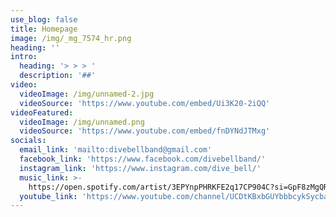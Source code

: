 ```yaml
---
use_blog: false
title: Homepage
image: /img/_mg_7574_hr.png
heading: ''
intro:
  heading: '> > > '
  description: '##'
video:
  videoImage: /img/unnamed-2.jpg
  videoSource: 'https://www.youtube.com/embed/Ui3K20-2iQQ'
videoFeatured:
  videoImage: /img/unnamed.png
  videoSource: 'https://www.youtube.com/embed/fnDYNdJTMxg'
socials:
  email_link: 'mailto:divebellband@gmail.com'
  facebook_link: 'https://www.facebook.com/divebellband/'
  instagram_link: 'https://www.instagram.com/dive_bell/'
  music_link: >-
    https://open.spotify.com/artist/3EPYnpPHRKFE2q17CP904C?si=GpF8zMgQRoqnoJ_frH3ZlQ
  youtube_link: 'https://www.youtube.com/channel/UCDtKBxbGUYbbbcykSycbayA'
---
```


